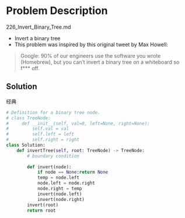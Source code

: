 # Problem Description
226_Invert_Binary_Tree.md
- Invert a binary tree
- This problem was inspired by this original tweet by Max Howell:
> Google: 90% of our engineers use the software you wrote (Homebrew), but you can’t invert a binary tree on a whiteboard so f*** off.

## Solution
经典
```python
# Definition for a binary tree node.
# class TreeNode:
#     def __init__(self, val=0, left=None, right=None):
#         self.val = val
#         self.left = left
#         self.right = right
class Solution:
    def invertTree(self, root: TreeNode) -> TreeNode:
        # boundary condition
        
        def invert(node):
            if node == None:return None
            temp = node.left
            node.left = node.right
            node.right = temp
            invert(node.left)
            invert(node.right)
        invert(root)
        return root
```